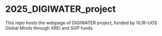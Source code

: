 # 2025_DIGIWATER_project
This repo hosts the webpage of DIGIWATER project, funded by VLIR-UOS Global Minds through XREI and SGP funds.
